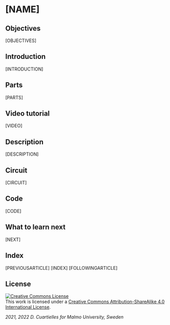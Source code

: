 # [NAME]

## Objectives

[OBJECTIVES]

## Introduction

[INTRODUCTION]

## Parts

[PARTS]

## Video tutorial

[VIDEO]

## Description

[DESCRIPTION]

## Circuit

[CIRCUIT]

## Code

[CODE]

## What to learn next

[NEXT]

## Index

[PREVIOUSARTICLE] [INDEX] [FOLLOWINGARTICLE]

## License

<a rel="license" href="http://creativecommons.org/licenses/by-sa/4.0/"><img alt="Creative Commons License" style="border-width:0" src="https://i.creativecommons.org/l/by-sa/4.0/80x15.png" /></a><br />This work is licensed under a <a rel="license" href="http://creativecommons.org/licenses/by-sa/4.0/">Creative Commons Attribution-ShareAlike 4.0 International License</a>.

*2021, 2022 D. Cuartielles for Malmo University, Sweden*
